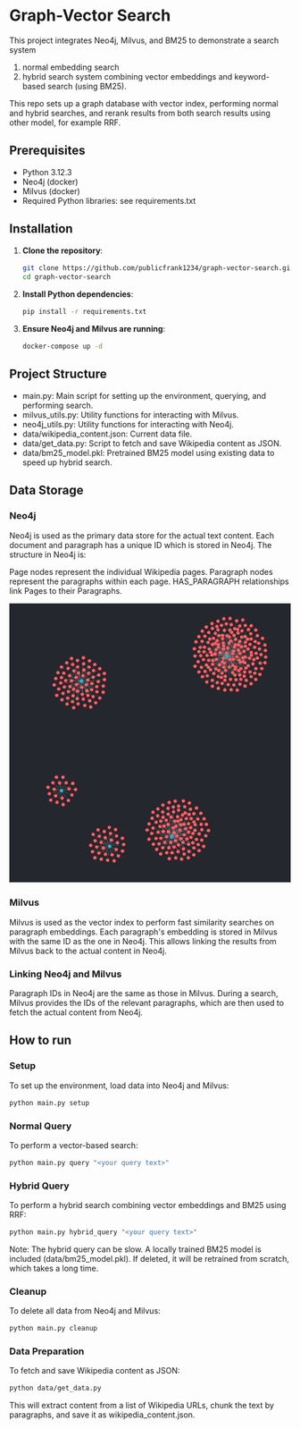 # Graph-Vector Search

This project integrates Neo4j, Milvus, and BM25 to demonstrate a search system 
1. normal embedding search 
2. hybrid search system combining vector embeddings and keyword-based search (using BM25). 

This repo sets up a graph database with vector index, performing normal and hybrid searches, and rerank results from both search results using other model, for example RRF.


## Prerequisites

- Python 3.12.3 
- Neo4j (docker)
- Milvus (docker)
- Required Python libraries:
  see requirements.txt

## Installation

1. **Clone the repository**:
   ```bash
   git clone https://github.com/publicfrank1234/graph-vector-search.git
   cd graph-vector-search
   ``` 

2. **Install Python dependencies**:

   ```bash
   pip install -r requirements.txt
   ```

3. **Ensure Neo4j and Milvus are running**:
   ```bash
   docker-compose up -d 
   ```

## Project Structure
- main.py: Main script for setting up the environment, querying, and performing search.
- milvus_utils.py: Utility functions for interacting with Milvus.
- neo4j_utils.py: Utility functions for interacting with Neo4j.
- data/wikipedia_content.json: Current data file.
- data/get_data.py: Script to fetch and save Wikipedia content as JSON.
- data/bm25_model.pkl: Pretrained BM25 model using existing data to speed up hybrid search.

## Data Storage
### Neo4j
Neo4j is used as the primary data store for the actual text content. Each document and paragraph has a unique ID which is stored in Neo4j. The structure in Neo4j is:

Page nodes represent the individual Wikipedia pages.
Paragraph nodes represent the paragraphs within each page.
HAS_PARAGRAPH relationships link Pages to their Paragraphs.

![Alt text](./data/image.png)

### Milvus
Milvus is used as the vector index to perform fast similarity searches on paragraph embeddings. Each paragraph's embedding is stored in Milvus with the same ID as the one in Neo4j. This allows linking the results from Milvus back to the actual content in Neo4j.

### Linking Neo4j and Milvus
Paragraph IDs in Neo4j are the same as those in Milvus.
During a search, Milvus provides the IDs of the relevant paragraphs, which are then used to fetch the actual content from Neo4j.


## How to run 
### Setup
To set up the environment, load data into Neo4j and Milvus:

```bash
python main.py setup
```

### Normal Query
To perform a vector-based search:
```bash
python main.py query "<your query text>"
```

### Hybrid Query
To perform a hybrid search combining vector embeddings and BM25 using RRF:

```bash
python main.py hybrid_query "<your query text>" 
``` 
Note: The hybrid query can be slow. A locally trained BM25 model is included (data/bm25_model.pkl). If deleted, it will be retrained from scratch, which takes a long time.

### Cleanup
To delete all data from Neo4j and Milvus:
```bash
python main.py cleanup
```

### Data Preparation
To fetch and save Wikipedia content as JSON:
```bash
python data/get_data.py
```
This will extract content from a list of Wikipedia URLs, chunk the text by paragraphs, and save it as wikipedia_content.json.